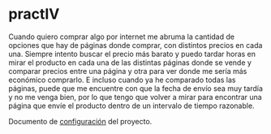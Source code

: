 # practIV



Cuando quiero comprar algo por internet me abruma la cantidad de opciones que hay de páginas donde comprar, con distintos precios en cada una. Siempre intento buscar el precio más barato y puedo tardar horas en mirar el producto en cada una de las distintas páginas donde se vende y comparar precios entre una página y otra para ver donde me sería más económico comprarlo. E incluso cuando ya he comparado todas las páginas, puede que me encuentre con que la fecha de envío sea muy tardía y no me venga bien, por lo que tengo que volver a mirar para encontrar una página que envíe el producto dentro de un intervalo de tiempo razonable.



Documento de [configuración](conf/configuracion.md) del proyecto.

